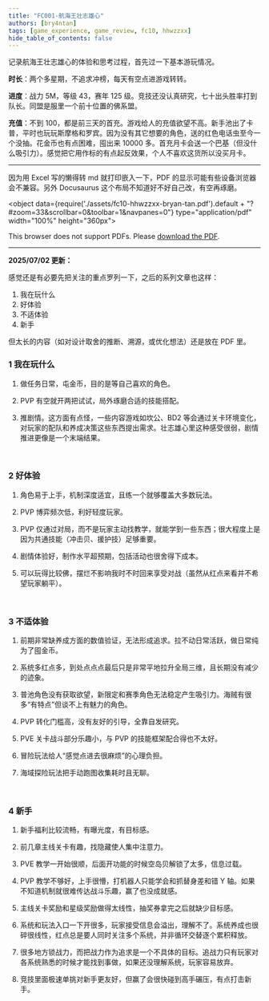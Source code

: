 ```yaml
---
title: "FC001-航海王壮志雄心"
authors: [bry4ntan]
tags: [game_experience, game_review, fc10, hhwzzxx]
hide_table_of_contents: false
---
```

记录航海王壮志雄心的体验和思考过程，首先过一下基本游玩情况。

<b>时长</b>：两个多星期，不追求冲榜，每天有空点进游戏转转。

<b>进度</b>：战力 5M，等级 43，赛年 125 级。竞技还没认真研究，七十出头胜率打到队长。同盟是服里一个前十位置的佛系盟。

<b>充值</b>：不到 100，都是前三天的首充。游戏给人的充值欲望不高。新手池出了卡普，平时也玩玩斯摩格和罗宾。因为没有其它想要的角色，送的红色电话虫至今一个没抽。花金币也有点困难，囤出来 10000 多。首充月卡会送一个巴基（但没什么吸引力）。感觉把它用作标的有点起反效果，个人不喜欢这货所以没买月卡。

<!-- truncate -->

------

因为用 Excel 写的懒得转 md 就打印嵌入一下，PDF 的显示可能有些设备浏览器会不兼容。另外 Docusaurus 这个布局不知道好不好自己改，有空再琢磨。

<object data={require('./assets/fc10-hhwzzxx-bryan-tan.pdf').default + "?#zoom=33&scrollbar=0&toolbar=1&navpanes=0"} type="application/pdf" width="100%" height="360px">
  <p>This browser does not support PDFs. Please <a href={require('./assets/fc10-hhwzzxx-bryan-tan.pdf').default}>download the PDF</a>.</p>
</object>

------

<b>2025/07/02 更新：</b>

感觉还是有必要先把关注的重点罗列一下，之后的系列文章也这样：

1. 我在玩什么 
2. 好体验 
3. 不适体验 
4. 新手 

但太长的内容（如对设计取舍的推断、溯源，或优化想法）还是放在 PDF 里。
<br/>

### 1 我在玩什么

1. 做任务日常，屯金币，目的是等自己喜欢的角色。
  
2. PVP 有空就开两把试试，局外琢磨合适的技能搭配。
  
3. 推剧情。这方面有点怪，一些内容游戏如坎公、BD2 等会通过关卡环境变化，对玩家的配队和养成决策这些东西提出需求。壮志雄心里这种感受很弱，剧情推进更像是一个末端结果。
<br/>

### 2 好体验

1. 角色易于上手，机制深度适宜，且练一个就够覆盖大多数玩法。
  
2. PVP 博弈频次低，利好轻度玩家。
  
3. PVP 仅通过对局，而不是玩家主动找教学，就能学到一些东西；很大程度上是因为共通技能（冲击贝、援护技）足够重要。
  
4. 剧情体验好，制作水平超预期，包括活动也很舍得下成本。
  
5. 可以玩得比较佛，摆烂不影响我时不时回来享受对战（虽然从红点来看并不希望玩家躺平）。
<br/>


### 3 不适体验

1. 前期非常缺养成方面的数值验证，无法形成追求。拉不动日常活跃，做日常纯为了囤金币。
  
2. 系统多红点多，到处点点点最后只是非常平地拉升全局三维，且长期没有减少的迹象。
  
3. 普池角色没有获取欲望，新限定和赛季角色无法稳定产生吸引力。海贼有很多“有特点”但谈不上有魅力的角色。
  
4. PVP 转化门槛高，没有友好的引导，全靠自发研究。
  
5. PVE 关卡战斗部分乐趣小，与 PVP 的技能框架配合得也不太好。
  
6. 冒险玩法给人“感觉点进去很麻烦”的心理负担。
  
7. 海域探险玩法把手动跑图收集耗时且无聊。
<br/>


### 4 新手

1. 新手福利比较流畅，有曝光度，有目标感。
  
2. 前几章主线关卡有趣，找隐藏使人集中注意力。
  
3. PVE 教学一开始很顺，后面开功能的时候空岛贝解锁了太多，信息过载。
  
4. PVP 教学不够好，上手很懵，打机器人只能学会和抓替身差和错 Y 轴。如果不知道机制就很难传达战斗乐趣，赢了也没成就感。
  
5. 主线关卡奖励和星级奖励做得太线性，抽奖券拿完之后就缺少目标感。
  
6. 系统和玩法入口一下开很多，玩家接受信息会溢出，理解不了。系统养成也很碎很线性，红点总是要人同时关注多个系统，并非循环交替逐个累积释放。
  
7. 很多地方锁战力，而把战力作为追求是一个不具体的目标。追战力只有玩家对各系统熟悉的时候才能找到事做，如果还没理解系统，玩家容易放弃。
  
8. 竞技里面极速单挑对新手更友好，但赢了会很快碰到高手碾压，有点打击新手。
<br/>
